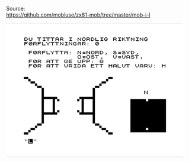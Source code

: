Source:<br />
https://github.com/mobluse/zx81-mob/tree/master/mob-i-l

![alt text](https://github.com/RetrocompSi/ZX81/blob/master/Projects/3D%20Labyrint/3d-labyrint.png)
